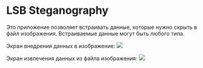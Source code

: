 # LSB Steganography

Это приложение позволяет встраивать данные, которые нужно скрыть в файл изображения. Встраиваемые данные могут быть любого типа.

Экран внедрения данных в изображение:
![](https://pp.userapi.com/c841322/v841322074/b716/VUepoM7LRUs.jpg)

Экран извлечения данных из файла изображения:
![](https://pp.userapi.com/c841322/v841322074/b71f/vYePjPaiJwg.jpg)
